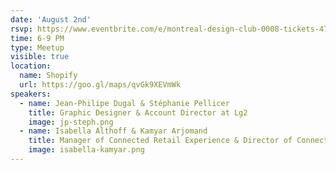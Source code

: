 ```yaml
---
date: 'August 2nd'
rsvp: https://www.eventbrite.com/e/montreal-design-club-0008-tickets-47794219798
time: 6-9 PM
type: Meetup
visible: true
location:
  name: Shopify
  url: https://goo.gl/maps/qvGk9XEVmWk
speakers:
  - name: Jean-Philipe Dugal & Stéphanie Pellicer
    title: Graphic Designer & Account Director at Lg2
    image: jp-steph.png
  - name: Isabella Althoff & Kamyar Arjomand
    title: Manager of Connected Retail Experience & Director of Connected Retail Experience at ALDO
    image: isabella-kamyar.png
---
```

